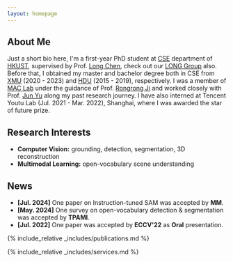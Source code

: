 ```yaml
---
layout: homepage
---
```


## About Me

Just a short bio here, I'm a first-year PhD student at [CSE](https://cse.hkust.edu.hk/) department of [HKUST](https://hkust.edu.hk/), supervised by Prof. [Long Chen](https://zjuchenlong.github.io/), check out our [LONG Group](https://long-group.cse.ust.hk/) also. Before that, I obtained my master and bachelor degree both in CSE from [XMU](https://www.xmu.edu.cn/) (2020 - 2023) and [HDU](https://www.hdu.edu.cn/main.htm) (2015 - 2019), respectively. I was a member of [MAC Lab](https://mac.xmu.edu.cn/index.htm) under the guidance of Prof. [Rongrong Ji](https://scholar.google.com/citations?user=lRSD7PQAAAAJ&hl=en&oi=ao) and worked closely with Prof. [Jun Yu](https://scholar.google.com/citations?user=3XTEwtAAAAAJ&hl=en) along my past research journey. I have also interned at Tencent Youtu Lab (Jul. 2021 - Mar. 2022), Shanghai, where I was awarded the star of future prize.

## Research Interests

- **Computer Vision:** grounding, detection, segmentation, 3D reconstruction
- **Multimodal Learning:** open-vocabulary scene understanding

## News

- **[Jul. 2024]** One paper on Instruction-tuned SAM was accepted by **MM**.
- **[May. 2024]** One survey on open-vocabulary detection & segmentation was accepted by **TPAMI**.
- **[Jul. 2022]** One paper was accepted by **ECCV'22** as **Oral** presentation.

{% include_relative _includes/publications.md %}

{% include_relative _includes/services.md %}
